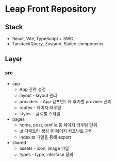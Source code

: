# Leap Front Repository

## Stack
- React, Vite, TypeScript + SWC
- TanstackQuery, Zustand, Styled-components

## Layer
### src
- app
  - App 관련 설정
  - layout - layout 관리
  - providers - App 컴포넌트에 추가할 provider 관리
  - routes - 페이지 라우팅
  - styles - 글로벌 스타일
- pages
  - home, post, profile 등 페이지 라우팅 단위
  - ui 디렉토리 생성 후 페이지 컴포넌트 관리
  - index.ts 파일을 통해 export
- shared
  - assets - icon, image 파일
  - types - type, interface 정의
